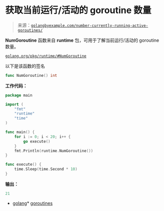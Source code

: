 <!--yml

类别：未分类

日期：2024-10-13 06:09:42

-->

# 获取当前运行/活动的 goroutine 数量

> 来源：[`golangbyexample.com/number-currently-running-active-goroutines/`](https://golangbyexample.com/number-currently-running-active-goroutines/)

**NumGoroutine** 函数来自 **runtime** 包，可用于了解当前运行/活动的 goroutine 数量。

[`golang.org/pkg/runtime/#NumGoroutine`](https://golang.org/pkg/runtime/#NumGoroutine)

以下是该函数的签名

```go
func NumGoroutine() int
```

**工作代码：**

```go
package main

import (
    "fmt"
    "runtime"
    "time"
)

func main() {
    for i := 0; i < 20; i++ {
        go execute()
    }
    fmt.Println(runtime.NumGoroutine())
}

func execute() {
    time.Sleep(time.Second * 10)
}
```

**输出：**

```go
21
```

+   [golang](https://golangbyexample.com/tag/golang/)*   [goroutines](https://golangbyexample.com/tag/goroutines/)
